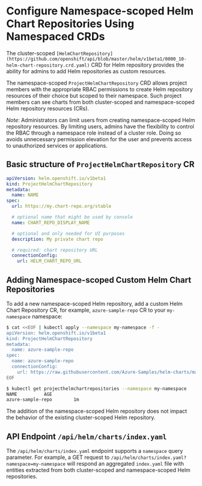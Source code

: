 # Configure Namespace-scoped Helm Chart Repositories Using Namespaced CRDs

The cluster-scoped `[HelmChartRepository](https://github.com/openshift/api/blob/master/helm/v1beta1/0000_10-helm-chart-repository.crd.yaml)` CRD for Helm repository provides the ability for admins to add Helm repositories as custom resources.

The namespace-scoped `ProjectHelmChartRepository` CRD allows project members with the appropriate RBAC permissions to create Helm repository resources of their choice but scoped to their namespace. Such project members can see charts from both cluster-scoped and namespace-scoped Helm repository resources (CRs).

_Note_: Administrators can limit users from creating namespace-scoped Helm repository resources. By limiting users, admins have the flexibility to control the RBAC through a namespace role instead of a cluster role. Doing so avoids unnecessary permission elevation for the user and prevents access to unauthorized services or applications.

## Basic structure of `ProjectHelmChartRepository` CR

```yaml
apiVersion: helm.openshift.io/v1beta1
kind: ProjectHelmChartRepository
metadata:
  name: NAME
spec:
  url: https://my.chart-repo.org/stable

  # optional name that might be used by console
  name: CHART_REPO_DISPLAY_NAME

  # optional and only needed for UI purposes
  description: My private chart repo

  # required: chart repository URL
  connectionConfig:
    url: HELM_CHART_REPO_URL
```

## Adding Namespace-scoped Custom Helm Chart Repositories

To add a new namespace-scoped Helm repository, add a custom Helm Chart Repository CR, for example, `azure-sample-repo` CR to your `my-namespace` namespace:

```bash
$ cat <<EOF | kubectl apply --namespace my-namespace -f -
apiVersion: helm.openshift.io/v1beta1
kind: ProjectHelmChartRepository
metadata:
  name: azure-sample-repo
spec:
  name: azure-sample-repo
  connectionConfig:
    url: https://raw.githubusercontent.com/Azure-Samples/helm-charts/master/docs
EOF

$ kubectl get projecthelmchartrepositories --namespace my-namespace
NAME          AGE
azure-sample-repo        1m
```

The addition of the namespace-scoped Helm repository does not impact the behavior of the existing cluster-scoped Helm repository.

## API Endpoint `/api/helm/charts/index.yaml`

The `/api/helm/charts/index.yaml` endpoint supports a `namespace` query parameter. For example, a GET request to `/api/helm/charts/index.yaml?namespace=my-namespace` will respond an aggregated `index.yaml` file with entities extracted from both cluster-scoped and namespace-scoped Helm repositories.
